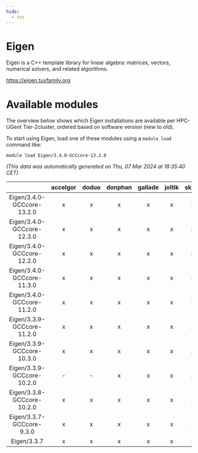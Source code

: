 ```yaml
---
hide:
  - toc
---
```


Eigen
=====


Eigen is a C++ template library for linear algebra: matrices, vectors, numerical solvers, and related algorithms.

https://eigen.tuxfamily.org
# Available modules


The overview below shows which Eigen installations are available per HPC-UGent Tier-2cluster, ordered based on software version (new to old).

To start using Eigen, load one of these modules using a `module load` command like:

```shell
module load Eigen/3.4.0-GCCcore-13.2.0
```

*(This data was automatically generated on Thu, 07 Mar 2024 at 18:35:40 CET)*  

| |accelgor|doduo|donphan|gallade|joltik|skitty|
| :---: | :---: | :---: | :---: | :---: | :---: | :---: |
|Eigen/3.4.0-GCCcore-13.2.0|x|x|x|x|x|x|
|Eigen/3.4.0-GCCcore-12.3.0|x|x|x|x|x|x|
|Eigen/3.4.0-GCCcore-12.2.0|x|x|x|x|x|x|
|Eigen/3.4.0-GCCcore-11.3.0|x|x|x|x|x|x|
|Eigen/3.4.0-GCCcore-11.2.0|x|x|x|x|x|x|
|Eigen/3.3.9-GCCcore-11.2.0|x|x|x|x|x|x|
|Eigen/3.3.9-GCCcore-10.3.0|x|x|x|x|x|x|
|Eigen/3.3.9-GCCcore-10.2.0|-|-|x|x|x|x|
|Eigen/3.3.8-GCCcore-10.2.0|x|x|x|x|x|x|
|Eigen/3.3.7-GCCcore-9.3.0|x|x|x|x|x|x|
|Eigen/3.3.7|x|x|x|x|x|x|
